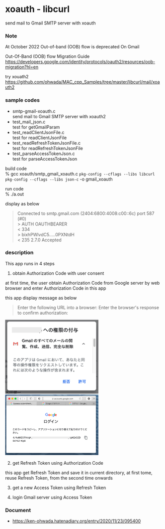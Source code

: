 xoauth - libcurl
===============

send mail to Gmail SMTP server with xoauth  

### Note
At October 2022
Out-of-band (OOB) flow is deprecated On Gmail 

Out-Of-Band (OOB) flow Migration Guide
https://developers.google.com/identity/protocols/oauth2/resources/oob-migration?hl=en

try xouath2
https://github.com/ohwada/MAC_cpp_Samples/tree/master/libcurl/mail/xoauth2

### sample codes
- smtp-gmail-xoauth.c <br/>
send mail to Gmail SMTP server with xoauth2 <br/>
- test_mail_json.c <br/>
test for getGmailParam <br/>
- test_readClientJsonFile.c <br/>
test for readClientJsonFile <br/>
- test_readRefreshTokenJsonFile.c <br/>
test for readRefreshTokenJsonFile <br/>
- test_parseAccessTokenJson.c <br/>
test for parseAccessTokenJson <br/>


build code <br/>
% gcc xoauth/smtp_gmail_xoauth.c `pkg-config --cflags --libs libcurl` `pkg-config --cflags --libs json-c` -o gmail_xoauth <br/>  

run code <br/>
% ./a.out

display as below <br/>
> Connected to smtp.gmail.com (2404:6800:4008:c00::6c) port 587 (#0) <br/>
> \> AUTH OAUTHBEARER <br/>
> < 334 <br/>
> \> bixhPWlvdC5.....0PXNtdH <br/>
> \< 235 2.7.0 Accepted <br/>


### description
This app runs in 4 steps

1. obtain Authorization Code with user consent 

 at first time,  the user obtain Authorization Code from Google server by web browser
and enter Authorization Code in this app

this app display message as below
> Enter the following URL into a browser:
> Enter the browser's response to confirm authorization:

<img src="https://raw.githubusercontent.com/ohwada/MAC_cpp_Samples/master/libcurl/setup/images/google_user_consent.png" width="300" />

<img src="https://raw.githubusercontent.com/ohwada/MAC_cpp_Samples/master/libcurl/setup/images/google_authorization_code.png" width="300" />

2. get Refresh Token using Authorization Code

this app get Refresh Token
and save it in current directory,  at first tome, 
reuse Refresh Token, from the second time onwards

3. get a new Access Token using Refresh Token

4. login Gmail server using Access Token

### Document
- https://ken-ohwada.hatenadiary.org/entry/2020/11/23/095400

